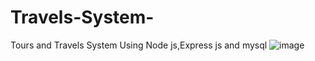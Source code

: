 # Travels-System-
Tours and Travels System Using Node js,Express js and mysql
![image](https://github.com/Hackrkashn/Travels-System-/assets/115877972/0f60758d-2bb3-4b35-8bfa-10e78eba8755)
